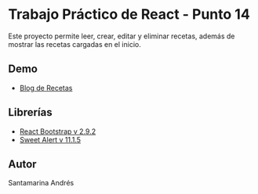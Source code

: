 # Trabajo Práctico de React - Punto 14

Este proyecto permite leer, crear, editar y eliminar recetas, además de mostrar las recetas cargadas en el inicio.

## Demo
- [Blog de Recetas](https://react-santamarina-punto14.netlify.app/)

## Librerías
- [React Bootstrap v 2.9.2](https://react-bootstrap.github.io/)
- [Sweet Alert v 11.1.5](https://sweetalert2.github.io/)

## Autor

Santamarina Andrés

